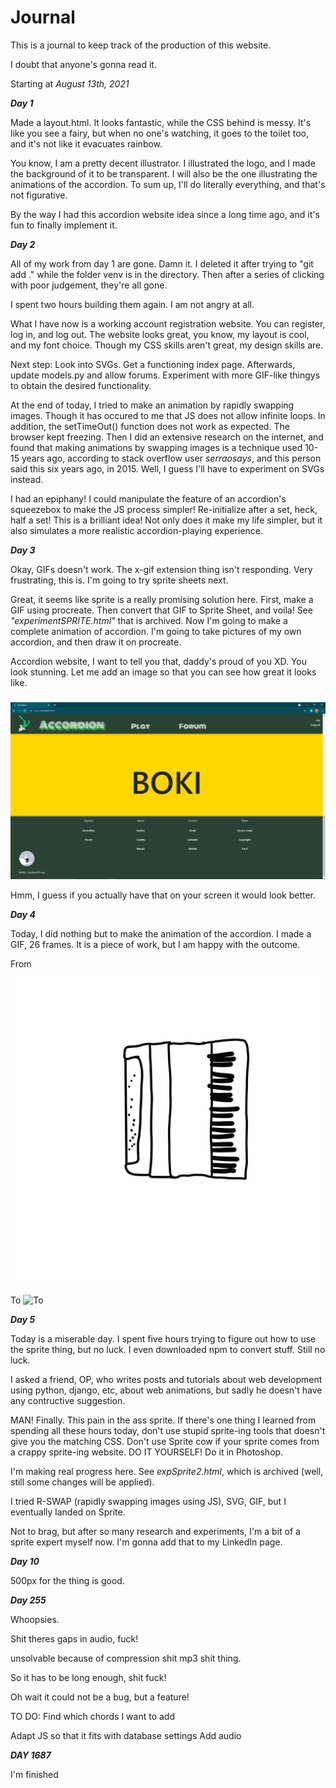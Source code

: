# Journal

This is a journal to keep track of the production of this website. 

I doubt that anyone's gonna read it.

Starting at *August 13th, 2021*

***Day 1***

Made a layout.html. It looks fantastic, while the CSS behind is messy. It's like you see a fairy, but when no one's watching, it goes to the toilet too, and it's not like it evacuates rainbow.

You know, I am a pretty decent illustrator. I illustrated the logo, and I made the background of it to be transparent. I will also be the one illustrating the animations of the accordion. To sum up, I'll do literally everything, and that's not figurative. 

By the way I had this accordion website idea since a long time ago, and it's fun to finally implement it.

***Day 2***

All of my work from day 1 are gone. Damn it. I deleted it after trying to "git add ."
while the folder venv is in the directory. Then after a series of clicking with poor judgement, they're all gone. 

I spent two hours building them again. I am not angry at all.

What I have now is a working account registration website. You can register, log in, and log out. The website looks great, you know, my layout is cool, and my font choice. Though my CSS skills aren't great, my design skills are.

Next step: Look into SVGs. Get a functioning index page. Afterwards, update models.py and allow forums. Experiment with more GIF-like thingys to obtain the desired functionality.

At the end of today, I tried to make an animation by rapidly swapping images. Though
it has occured to me that JS does not allow infinite loops. In addition, the setTimeOut() function does not work as expected. The browser kept freezing. Then I did an extensive research on the internet, and found that making animations by swapping images is a technique used 10-15 years ago, according to stack overflow user *serraosays*, and this person said this six years ago, in 2015. Well, I guess I'll have to experiment on SVGs instead.

I had an epiphany! I could manipulate the feature of an accordion's squeezebox to make the JS process simpler! Re-initialize after a set, heck, half a set! This is a brilliant idea! Not only does it make my life simpler, but it also simulates a more realistic accordion-playing experience.

***Day 3***

Okay, GIFs doesn't work. The x-gif extension thing isn't responding. Very frustrating, this is. I'm going to try sprite sheets next.

Great, it seems like sprite is a really promising solution here. First, make a GIF using procreate. Then convert that GIF to Sprite Sheet, and voila! See *"experimentSPRITE.html"* that is archived. Now I'm going to make a complete animation of accordion. I'm going to take pictures of my own accordion, and then draw it on procreate.

Accordion website, I want to tell you that, daddy's proud of you XD. You look stunning. Let me add an image so that you can see how great it looks like.

![At the bottom of the page](images/website2.png)

Hmm, I guess if you actually have that on your screen it would look better.

***Day 4***

Today, I did nothing but to make the animation of the accordion. I made a GIF, 26 frames. It is a piece of work, but I am happy with the outcome.

From
![from](images/1t2.GIF)

To
![To](images/accordion.GIF)

***Day 5***

Today is a miserable day. I spent five hours trying to figure out how to use the sprite thing, but no luck. I even downloaded npm to convert stuff. Still no luck.

I asked a friend, OP, who writes posts and tutorials about web development using python, django, etc, about web animations, but sadly he doesn't have any contructive suggestion.

MAN! Finally. This pain in the ass sprite. If there's one thing I learned from spending all these hours today, don't use stupid sprite-ing tools that doesn't give you the matching CSS. Don't use Sprite cow if your sprite comes from a crappy sprite-ing website. DO IT YOURSELF! Do it in Photoshop.

I'm making real progress here. See *expSprite2.html*, which is archived (well, still some changes will be applied).

I tried R-SWAP (rapidly swapping images using JS), SVG, GIF, but I eventually landed on Sprite.

Not to brag, but after so many research and experiments, I'm a bit of a sprite expert myself now. I'm gonna add that to my LinkedIn page.

***Day 10***

500px for the thing is good.

***Day 255***

Whoopsies.

Shit theres gaps in audio, fuck!

unsolvable because of compression shit mp3 shit thing.

So it has to be long enough, shit fuck!

Oh wait it could not be a bug, but a feature!

TO DO:
Find which chords I want to add

Adapt JS so that it fits with database settings
Add audio

***DAY 1687***

I'm finished
